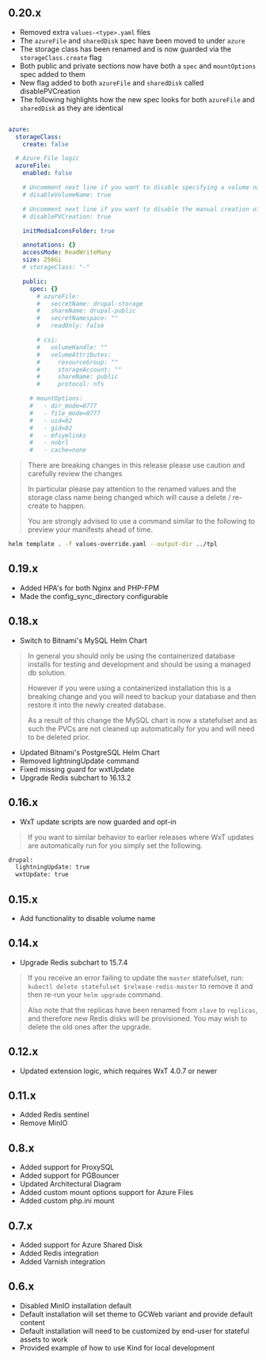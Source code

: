 ## 0.20.x

- Removed extra `values-<type>.yaml` files
- The `azureFile` and `sharedDisk` spec have been moved to under `azure`
- The storage class has been renamed and is now guarded via the `storageClass.create` flag
- Both public and private sections now have both a `spec` and `mountOptions` spec added to them
- New flag added to both `azureFile` and `sharedDisk` called disablePVCreation
- The following highlights how the new spec looks for both `azureFile` and `sharedDisk` as they are identical

```yaml

azure:
  storageClass:
    create: false

  # Azure File logic
  azureFile:
    enabled: false

    # Uncomment next line if you want to disable specifying a volume name on the public and private PVCs
    # disableVolumeName: true

    # Uncomment next line if you want to disable the manual creation of PV and let the PVC handle it automatically
    # disablePVCreation: true

    initMediaIconsFolder: true

    annotations: {}
    accessMode: ReadWriteMany
    size: 256Gi
    # storageClass: "-"

    public:
      spec: {}
        # azureFile:
        #   secretName: drupal-storage
        #   shareName: drupal-public
        #   secretNamespace: ""
        #   readOnly: false

        # csi:
        #   volumeHandle: ""
        #   volumeAttributes:
        #     resourceGroup: ""
        #     storageAccount: ""
        #     shareName: public
        #     protocol: nfs

      # mountOptions:
      #   - dir_mode=0777
      #   - file_mode=0777
      #   - uid=82
      #   - gid=82
      #   - mfsymlinks
      #   - nobrl
      #   - cache=none
```

> There are breaking changes in this release please use caution and carefully review the changes
>
> In particular please pay attention to the renamed values and the storage class name being changed
> which will cause a delete / re-create to happen.
>
> You are strongly advised to use a command similar to the following to preview your manifests
> ahead of time.

```sh
helm template . -f values-override.yaml --output-dir ../tpl
```

## 0.19.x

- Added HPA's for both Nginx and PHP-FPM
- Made the config_sync_directory configurable

## 0.18.x

- Switch to Bitnami's MySQL Helm Chart

> In general you should only be using the containerized database installs
> for testing and development and should be using a managed db solution.
>
> However if you were using a containerized installation this is a
> breaking change and you will need to backup your database and then
> restore it into the newly created database.
>
> As a result of this change the MySQL chart is now a statefulset and as
> such the PVCs are not cleaned up automatically for you and will need to
> be deleted prior.

- Updated Bitnami's PostgreSQL Helm Chart
- Removed lightningUpdate command
- Fixed missing guard for wxtUpdate
- Upgrade Redis subchart to 16.13.2

## 0.16.x

- WxT update scripts are now guarded and opt-in

> If you want to similar behavior to earlier releases where WxT updates
> are automatically run for you simply set the following.

```sh
drupal:
  lightningUpdate: true
  wxtUpdate: true
```

## 0.15.x

- Add functionality to disable volume name

## 0.14.x

- Upgrade Redis subchart to 15.7.4

> If you receive an error failing to update the `master` statefulset, run:
> `kubectl delete statefulset $release-redis-master` to remove it
> and then re-run your `helm upgrade` command.
>
> Also note that the replicas have been renamed
> from `slave` to `replicas`, and therefore
> new Redis disks will be provisioned. You may
> wish to delete the old ones after the upgrade.

## 0.12.x

- Updated extension logic, which requires WxT 4.0.7 or newer

## 0.11.x

- Added Redis sentinel
- Remove MinIO

## 0.8.x

- Added support for ProxySQL
- Added support for PGBouncer
- Updated Architectural Diagram
- Added custom mount options support for Azure Files
- Added custom php.ini mount

## 0.7.x

- Added support for Azure Shared Disk
- Added Redis integration
- Added Varnish integration

## 0.6.x

- Disabled MinIO installation default
- Default installation will set theme to GCWeb variant and provide default content
- Default installation will need to be customized by end-user for stateful assets to work
- Provided example of how to use Kind for local development
